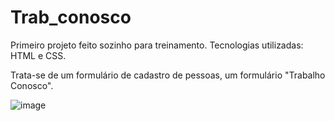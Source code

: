 # Trab_conosco

Primeiro projeto feito sozinho para treinamento. Tecnologias utilizadas: HTML e CSS. 

Trata-se de um formulário de cadastro de pessoas, um formulário "Trabalho Conosco".

![image](https://user-images.githubusercontent.com/129557787/229360024-50c1a08a-bb8f-47fc-8528-80eaa328b0a0.png)



